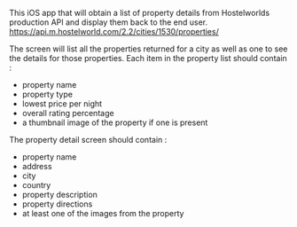 This iOS app that will obtain a list of property details from Hostelworlds production API and display them back to the end user.
https://api.m.hostelworld.com/2.2/cities/1530/properties/ 

The screen will list all the properties returned for a city as well as one to see the details for those properties.
Each item in the property list should contain :
- property name
- property type
- lowest price per night
- overall rating percentage
- a thumbnail image of the property if one is present

The property detail screen should contain :
- property name 
- address
- city
- country
- property description
- property directions
- at least one of the images from the property
